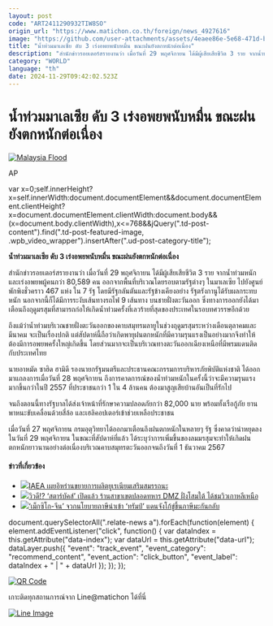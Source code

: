 ```yaml
---
layout: post
code: "ART2411290932TIW8SO"
origin_url: "https://www.matichon.co.th/foreign/news_4927616"
image: "https://github.com/user-attachments/assets/4eaee86e-5e68-471d-ba56-3da741113479"
title: "น้ำท่วมมาเลเซีย ดับ 3 เร่งอพยพนับหมื่น ขณะฝนยังตกหนักต่อเนื่อง"
description: "สำนักข่าวรอยเตอร์สรายงานว่า เมื่อวันที่ 29 พฤศจิกายน ได้มีผู้เสียเสียชีวิต 3 ราย จากน้ำท่วมหนักและเร่งอพยพผู้คนกว่า 80,589 คน ออกจากพื้นที่บริเวณโดยรอบตามรัฐต่างๆ ในมาเลเซีย ไปยังศูนย์พักพิงชั่วคราว 467 แห่ง ใน 7 รัฐ โดยมีรัฐกลันตันและรัฐข้างเคียงอย่าง รัฐตรังกานูได้รับผลกระทบหนัก นอกจากนี้ก็ได้มีการระงับเส้นทางรถไฟ 9 เส้นทาง บนชายฝั่งตะวันออก ซึ่งทางการออกยังได้มาเตือนถึงฤดูมรสุมที่สามารถก่อให้เกิดน้ำท่วมครั้งที่เลวร้ายที่สุดของประเทศในรอบทศวรรษอีกด้วย"
category: "WORLD"
language: "th"
date: 2024-11-29T09:42:02.523Z
---
```


# น้ำท่วมมาเลเซีย ดับ 3 เร่งอพยพนับหมื่น ขณะฝนยังตกหนักต่อเนื่อง

[![](https://www.matichon.co.th/wp-content/uploads/2024/11/728-397.jpg "Malaysia Flood")](https://www.matichon.co.th/wp-content/uploads/2024/11/728-397.jpg)

AP

var x=0;self.innerHeight?x=self.innerWidth:document.documentElement&&document.documentElement.clientHeight?x=document.documentElement.clientWidth:document.body&&(x=document.body.clientWidth),x<=768&&jQuery(".td-post-content").find(".td-post-featured-image, .wpb\_video\_wrapper").insertAfter(".ud-post-category-title");

**น้ำท่วมมาเลเซีย ดับ 3 เร่งอพยพนับหมื่น ขณะฝนยังตกหนักต่อเนื่อง**

สำนักข่าวรอยเตอร์สรายงานว่า เมื่อวันที่ 29 พฤศจิกายน ได้มีผู้เสียเสียชีวิต 3 ราย จากน้ำท่วมหนักและเร่งอพยพผู้คนกว่า 80,589 คน ออกจากพื้นที่บริเวณโดยรอบตามรัฐต่างๆ ในมาเลเซีย ไปยังศูนย์พักพิงชั่วคราว 467 แห่ง ใน 7 รัฐ โดยมีรัฐกลันตันและรัฐข้างเคียงอย่าง รัฐตรังกานูได้รับผลกระทบหนัก นอกจากนี้ก็ได้มีการระงับเส้นทางรถไฟ 9 เส้นทาง บนชายฝั่งตะวันออก ซึ่งทางการออกยังได้มาเตือนถึงฤดูมรสุมที่สามารถก่อให้เกิดน้ำท่วมครั้งที่เลวร้ายที่สุดของประเทศในรอบทศวรรษอีกด้วย

ถึงแม้ว่าน้ำท่วมบริเวณชายฝั่งตะวันออกของคาบสมุทรมลายูในช่วงฤดูมรสุมระหว่างเดือนตุลาคมและมีนาคม จะเป็นเรื่องปกติ แต่สัปดาห์นี้ถือว่าเกิดพายุฝนตกหนักที่มีความรุนแรงเป็นอย่างมากจึงทำให้ต้องมีการอพยพครั้งใหญ่เกิดขึ้น โดยส่วนมากจะเป็นบริเวณทางตะวันออกเฉียงเหนือที่มีพรมแดนติดกับประเทศไทย

นายอาหมัด ซาฮิด ฮามิดี รองนายกรัฐมนตรีและประธานคณะกรรมการบริหารภัยพิบัติแห่งชาติ ได้ออกมาแถลงการเมื่อวันที่ 28 พฤศจิกายน ถึงการคาดการณ์ของน้ำท่วมหนักในครั้งนี้ว่าจะมีความรุนแรงมากขึ้นกว่าในปี 2557 ที่ประชาชนกว่า 1 ใน 4 ล้านคน ต้องมาสูญเสียบ้านอันเป็นที่รักไป

จนถึงตอนนี้ทางรัฐบาลได้ส่งเจ้าหน้าที่รักษาความปลอดภัยกว่า 82,000 นาย พร้อมทั้งเรือกู้ภัย ยานพาหนะขับเคลื่อนด้วยสี่ล้อ และเฮลิคอปเตอร์เข้าช่วยเหลือประชาชน

เมื่อวันที่ 27 พฤศจิกายน กรมอุตุวิทยาได้ออกมาเตือนถึงฝนตกหนักในหลายๆ รัฐ ซึ่งคาดว่าน่าหยุดลงในวันที่ 29 พฤศจิกายน ในขณะที่สัปดาห์ที่แล้ว ได้ระบุว่าการเพิ่มขึ้นของลมมรสุมจะทำให้เกิดฝนตกหนักยาวนานอย่างต่อเนื่องบริเวณคาบสมุทรตะวันออกจนถึงวันที่ 1 ธันวาคม 2567

#### ข่าวที่เกี่ยวข้อง

*   [![](https://www.matichon.co.th/wp-content/uploads/2024/11/728-AFP__20241120__36MV4V9__v1__HighRes__AustriaIranNuclearDiplomacy.jpg)IAEA เผยอิหร่านขยายการผลิตยูเรเนียมเสริมสมรรถนะ](https://www.matichon.co.th/foreign/news_4926848)
*   [![](https://www.matichon.co.th/wp-content/uploads/2024/11/2024-11-29T032213Z_2056329945_RC2PEBA2OM49_RTRMADP_3_STARBUCKS-SOUTHKOREA-NORTHKOREA.jpg)วิวดี!? ‘สตาร์บัคส์’ เปิดแล้ว ร้านสาขาเขตปลอดทหาร DMZ ฝั่งโสมใต้ ได้ชมวิวเกาหลีเหนือ](https://www.matichon.co.th/foreign/news_4926604)
*   [![](https://www.matichon.co.th/wp-content/uploads/2024/11/728-AFP__20241128__36NG79L__v1__HighRes__ComboUsMexicoEconomyTariffTrump.jpg)‘เม็กซิโก-จีน’ จวกนโยบายภาษีนำเข้า ‘ทรัมป์’ แดนจังโก้ขู่ขึ้นภาษีมะกันกลับ](https://www.matichon.co.th/foreign/news_4926614)

document.querySelectorAll(".relate-news a").forEach(function(element) { element.addEventListener("click", function() { var dataIndex = this.getAttribute("data-index"); var dataUrl = this.getAttribute("data-url"); dataLayer.push({ "event": "track\_event", "event\_category": "recommend\_content", "event\_action": "click\_button", "event\_label": dataIndex + " | " + dataUrl }); }); });

[![QR Code](https://www.matichon.co.th/wp-content/uploads/2023/07/wob1371z.jpg)](https://lin.ee/ht0nDxX)

เกาะติดทุกสถานการณ์จาก Line@matichon ได้ที่นี่

[![Line Image](https://www.matichon.co.th/wp-content/uploads/2023/07/th.png)](https://lin.ee/ht0nDxX)
